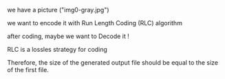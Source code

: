 we have a picture ("img0-gray.jpg")

we want to encode it with Run Length Coding (RLC) algorithm

after coding, maybe we want to Decode it !

RLC is a lossles strategy for coding

Therefore, the size of the generated output file should be equal to the size of the first file. 